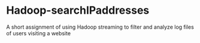 # Hadoop-searchIPaddresses
A short assignment of using Hadoop streaming to filter and analyze log files of users visiting a website
